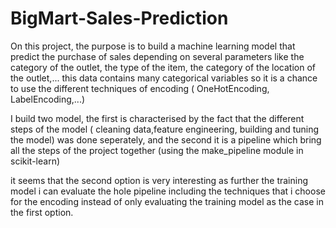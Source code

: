 # BigMart-Sales-Prediction

On this project, the purpose is to build a machine learning model that predict the purchase of sales depending on several parameters like  the category of the outlet, the type of the item, the category of the location of the outlet,... this data contains many categorical variables so it is a chance to  use the different techniques of encoding ( OneHotEncoding, LabelEncoding,...)

I build two model, the first is characterised by the fact that the different steps of the model ( cleaning data,feature engineering, building and tuning the model) was done seperately, and the second it is a pipeline which bring all the steps of the project together (using the  make_pipeline module in scikit-learn)

it seems that the second option is very interesting as further the training model  i can evaluate the hole pipeline including the techniques that i choose for the encoding   instead of only evaluating the training model as the case in the first option.

